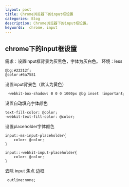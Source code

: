 ```yaml
---
layout: post
title: Chrome浏览器下的input框设置
categories: Blog
description: Chrome浏览器下的input框设置。
keywords:  chrome, input
---
```




chrome下的input框设置
------
需求：设置input框背景为灰黑色，字体为灰白色。
环境：less

	@bg:#22212f;
    @color:#6a7581

设置input背景色（默认为黄色）

	 -webkit-box-shadow: 0 0 0 1000px @bg inset !important;
     

设置自动填充字体颜色

	text-fill-color: @color;
	-webkit-text-fill-color: @color; 
    
设置placeholder字体颜色

	input:-ms-input-placeholder{
        color: @color;
    }

    input::-webkit-input-placeholder{
        color: @color;
    }
    
    
去除 input 焦点 边框

	 outline:none;
     